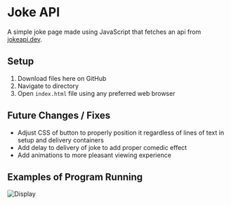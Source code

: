 # Joke API
A simple joke page made using JavaScript that fetches an api from [jokeapi.dev](jokeapi.dev).

## Setup
1. Download files here on GitHub
2. Navigate to directory
3. Open `index.html` file using any preferred web browser

## Future Changes / Fixes
- Adjust CSS of button to properly position it regardless of lines of text in setup and delivery containers
- Add delay to delivery of joke to add proper comedic effect
- Add animations to more pleasant viewing experience

## Examples of Program Running
![Display]()